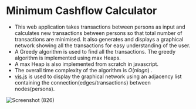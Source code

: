 # Minimum Cashflow Calculator

- This web application takes transactions between persons as input and calculates new transactions between persons so that total number of transactions are minimised. It also generates and displays a graphical network showing all the transactions for easy understanding of the user.
- A Greedy algorithm is used to find all the transactions. The greedy algorithm is implemented using max Heaps.
- A max Heap is also implemented from scratch in javascript.
- The overall time complexity of the algorithm is $O(nlogn$) .
- [vis.js](https://visjs.github.io/vis-network/docs/network/) is used to display the graphical network using an adjacency list containing the connection(edges/transactions) between nodes(persons).

![Screenshot (826)](https://user-images.githubusercontent.com/108319876/176115915-5436d3aa-343b-4f7d-84e4-390739b48a48.png)
